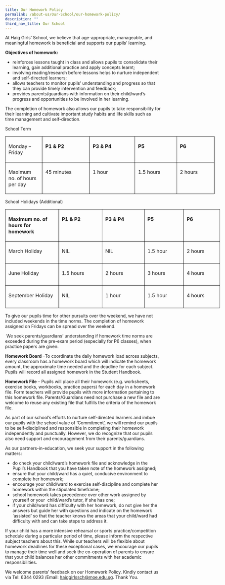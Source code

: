 ```yaml
---
title: Our Homework Policy
permalink: /about-us/Our-School/our-homework-policy/
description: ""
third_nav_title: Our School
---
```

At Haig Girls’ School, we believe that age-appropriate, manageable, and meaningful homework is beneficial and supports our pupils’ learning.

**Objectives of homework:**&nbsp;

*   reinforces lessons taught in class and allows pupils to consolidate their learning, gain additional practice and apply concepts learnt;
*   involving reading/research before lessons helps to nurture independent and self-directed learners; &nbsp;
*   allows teachers to monitor pupils’ understanding and progress so that they can provide timely intervention and feedback;
*   provides parents/guardians with information on their child/ward’s progress and opportunities to be involved in her learning.&nbsp;

The completion of homework also allows our pupils to take responsibility for their learning and cultivate important study habits and life skills such as time management and self-direction. &nbsp;

School Term

<table class="MsoNormalTable" border="1" cellspacing="0" cellpadding="0" width="677" style="width:508.0pt;border-collapse:collapse;border:none;mso-border-alt:solid windowtext .5pt;
 mso-yfti-tbllook:1056;mso-padding-alt:0in 0in 0in 0in;mso-border-insideh:.5pt solid windowtext;
 mso-border-insidev:.5pt solid windowtext"><tbody><tr style="mso-yfti-irow:0;mso-yfti-firstrow:yes;height:32.2pt"><td width="107" valign="top" style="width:80.5pt;border:solid windowtext 1.0pt;
  mso-border-alt:solid windowtext .5pt;padding:.05in .1in .05in .1in;
  height:32.2pt"><p class="MsoNormal"><span lang="EN-SG" style="mso-ansi-language:EN-SG">Monday – Friday</span></p></td><td width="156" valign="top" style="width:117.0pt;border:solid windowtext 1.0pt;
  border-left:none;mso-border-left-alt:solid windowtext .5pt;mso-border-alt:
  solid windowtext .5pt;padding:.05in .1in .05in .1in;height:32.2pt"><p class="MsoNormal"><b><span lang="EN-SG" style="mso-ansi-language:EN-SG">P1 &amp; P2</span></b></p></td><td width="156" valign="top" style="width:117.0pt;border:solid windowtext 1.0pt;
  border-left:none;mso-border-left-alt:solid windowtext .5pt;mso-border-alt:
  solid windowtext .5pt;padding:.05in .1in .05in .1in;height:32.2pt"><p class="MsoNormal"><b><span lang="EN-SG" style="mso-ansi-language:EN-SG">P3 &amp; P4</span></b></p></td><td width="138" valign="top" style="width:103.5pt;border:solid windowtext 1.0pt;
  border-left:none;mso-border-left-alt:solid windowtext .5pt;mso-border-alt:
  solid windowtext .5pt;padding:.05in .1in .05in .1in;height:32.2pt"><p class="MsoNormal"><b><span lang="EN-SG" style="mso-ansi-language:EN-SG">P5</span></b></p></td><td width="120" valign="top" style="width:1.25in;border:solid windowtext 1.0pt;
  border-left:none;mso-border-left-alt:solid windowtext .5pt;mso-border-alt:
  solid windowtext .5pt;padding:.05in .1in .05in .1in;height:32.2pt"><p class="MsoNormal"><b><span lang="EN-SG" style="mso-ansi-language:EN-SG">P6</span></b></p></td></tr><tr style="mso-yfti-irow:1;mso-yfti-lastrow:yes;height:53.75pt"><td width="107" valign="top" style="width:80.5pt;border:solid windowtext 1.0pt;
  border-top:none;mso-border-top-alt:solid windowtext .5pt;mso-border-alt:solid windowtext .5pt;
  padding:.05in .1in .05in .1in;height:53.75pt"><p class="MsoNormal">Maximum <span lang="EN-SG" style="mso-ansi-language:EN-SG">no. of hours per day</span></p></td><td width="156" valign="top" style="width:117.0pt;border-top:none;border-left:
  none;border-bottom:solid windowtext 1.0pt;border-right:solid windowtext 1.0pt;
  mso-border-top-alt:solid windowtext .5pt;mso-border-left-alt:solid windowtext .5pt;
  mso-border-alt:solid windowtext .5pt;padding:.05in .1in .05in .1in;
  height:53.75pt"><p class="MsoNormal"><span lang="EN-SG" style="mso-ansi-language:EN-SG">45 minutes</span></p></td><td width="156" valign="top" style="width:117.0pt;border-top:none;border-left:
  none;border-bottom:solid windowtext 1.0pt;border-right:solid windowtext 1.0pt;
  mso-border-top-alt:solid windowtext .5pt;mso-border-left-alt:solid windowtext .5pt;
  mso-border-alt:solid windowtext .5pt;padding:.05in .1in .05in .1in;
  height:53.75pt"><p class="MsoNormal"><span lang="EN-SG" style="mso-ansi-language:EN-SG">1 hour</span></p></td><td width="138" valign="top" style="width:103.5pt;border-top:none;border-left:
  none;border-bottom:solid windowtext 1.0pt;border-right:solid windowtext 1.0pt;
  mso-border-top-alt:solid windowtext .5pt;mso-border-left-alt:solid windowtext .5pt;
  mso-border-alt:solid windowtext .5pt;padding:.05in .1in .05in .1in;
  height:53.75pt"><p class="MsoNormal"><span lang="EN-SG" style="mso-ansi-language:EN-SG">1.5 hours</span></p></td><td width="120" valign="top" style="width:1.25in;border-top:none;border-left:
  none;border-bottom:solid windowtext 1.0pt;border-right:solid windowtext 1.0pt;
  mso-border-top-alt:solid windowtext .5pt;mso-border-left-alt:solid windowtext .5pt;
  mso-border-alt:solid windowtext .5pt;padding:.05in .1in .05in .1in;
  height:53.75pt"><p class="MsoNormal"><span lang="EN-SG" style="mso-ansi-language:EN-SG">2 hours</span></p></td></tr></tbody></table>

School Holidays (Additional)

<table class="MsoNormalTable" border="0" cellspacing="0" cellpadding="0" width="695" style="width:521.5pt;border-collapse:collapse;mso-yfti-tbllook:1056;
 mso-padding-alt:0in 0in 0in 0in"><tbody><tr style="mso-yfti-irow:0;mso-yfti-firstrow:yes;height:32.2pt"><td width="173" valign="top" style="width:130.0pt;border:solid windowtext 1.0pt;
  mso-border-alt:solid windowtext .5pt;padding:.05in .1in .05in .1in;
  height:32.2pt"><p class="MsoNormal"><b><span lang="EN-SG" style="mso-ansi-language:EN-SG">Maximum no. of hours for homework</span></b></p></td><td width="144" valign="top" style="width:1.5in;border:solid windowtext 1.0pt;
  border-left:none;mso-border-left-alt:solid windowtext .5pt;mso-border-alt:
  solid windowtext .5pt;padding:.05in .1in .05in .1in;height:32.2pt"><p class="MsoNormal"><b><span lang="EN-SG" style="mso-ansi-language:EN-SG">P1 &amp; P2</span></b></p></td><td width="138" valign="top" style="width:103.5pt;border:solid windowtext 1.0pt;
  border-left:none;mso-border-left-alt:solid windowtext .5pt;mso-border-alt:
  solid windowtext .5pt;padding:.05in .1in .05in .1in;height:32.2pt"><p class="MsoNormal"><b><span lang="EN-SG" style="mso-ansi-language:EN-SG">P3 &amp; P4</span></b></p></td><td width="126" valign="top" style="width:94.5pt;border:solid windowtext 1.0pt;
  border-left:none;mso-border-left-alt:solid windowtext .5pt;mso-border-alt:
  solid windowtext .5pt;padding:.05in .1in .05in .1in;height:32.2pt"><p class="MsoNormal"><b><span lang="EN-SG" style="mso-ansi-language:EN-SG">P5</span></b></p></td><td width="114" valign="top" style="width:85.5pt;border:solid windowtext 1.0pt;
  border-left:none;mso-border-left-alt:solid windowtext .5pt;mso-border-alt:
  solid windowtext .5pt;padding:.05in .1in .05in .1in;height:32.2pt"><p class="MsoNormal"><b><span lang="EN-SG" style="mso-ansi-language:EN-SG">P6</span></b></p></td></tr><tr style="mso-yfti-irow:1;height:53.75pt"><td width="173" valign="top" style="width:130.0pt;border:solid windowtext 1.0pt;
  border-top:none;mso-border-top-alt:solid windowtext .5pt;mso-border-alt:solid windowtext .5pt;
  padding:.05in .1in .05in .1in;height:53.75pt"><p class="MsoNormal"><span lang="EN-SG" style="mso-ansi-language:EN-SG">March Holiday</span></p></td><td width="144" valign="top" style="width:1.5in;border-top:none;border-left:none;
  border-bottom:solid windowtext 1.0pt;border-right:solid windowtext 1.0pt;
  mso-border-top-alt:solid windowtext .5pt;mso-border-left-alt:solid windowtext .5pt;
  mso-border-alt:solid windowtext .5pt;padding:.05in .1in .05in .1in;
  height:53.75pt"><p class="MsoNormal"><span lang="EN-SG" style="mso-ansi-language:EN-SG">NIL</span></p></td><td width="138" valign="top" style="width:103.5pt;border-top:none;border-left:
  none;border-bottom:solid windowtext 1.0pt;border-right:solid windowtext 1.0pt;
  mso-border-top-alt:solid windowtext .5pt;mso-border-left-alt:solid windowtext .5pt;
  mso-border-alt:solid windowtext .5pt;padding:.05in .1in .05in .1in;
  height:53.75pt"><p class="MsoNormal"><span lang="EN-SG" style="mso-ansi-language:EN-SG">NIL</span></p></td><td width="126" valign="top" style="width:94.5pt;border-top:none;border-left:
  none;border-bottom:solid windowtext 1.0pt;border-right:solid windowtext 1.0pt;
  mso-border-top-alt:solid windowtext .5pt;mso-border-left-alt:solid windowtext .5pt;
  mso-border-alt:solid windowtext .5pt;padding:.05in .1in .05in .1in;
  height:53.75pt"><p class="MsoNormal"><span lang="EN-SG" style="mso-ansi-language:EN-SG">1.5 hour</span></p></td><td width="114" valign="top" style="width:85.5pt;border-top:none;border-left:
  none;border-bottom:solid windowtext 1.0pt;border-right:solid windowtext 1.0pt;
  mso-border-top-alt:solid windowtext .5pt;mso-border-left-alt:solid windowtext .5pt;
  mso-border-alt:solid windowtext .5pt;padding:.05in .1in .05in .1in;
  height:53.75pt"><p class="MsoNormal"><span lang="EN-SG" style="mso-ansi-language:EN-SG">2 hours</span></p></td></tr><tr style="mso-yfti-irow:2;height:53.75pt"><td width="173" valign="top" style="width:130.0pt;border:solid windowtext 1.0pt;
  border-top:none;mso-border-top-alt:solid windowtext .5pt;mso-border-alt:solid windowtext .5pt;
  padding:.05in .1in .05in .1in;height:53.75pt"><p class="MsoNormal"><span lang="EN-SG" style="mso-ansi-language:EN-SG">June Holiday</span></p></td><td width="144" valign="top" style="width:1.5in;border-top:none;border-left:none;
  border-bottom:solid windowtext 1.0pt;border-right:solid windowtext 1.0pt;
  mso-border-top-alt:solid windowtext .5pt;mso-border-left-alt:solid windowtext .5pt;
  mso-border-alt:solid windowtext .5pt;padding:.05in .1in .05in .1in;
  height:53.75pt"><p class="MsoNormal"><span lang="EN-SG" style="mso-ansi-language:EN-SG">1.5 hours</span></p></td><td width="138" valign="top" style="width:103.5pt;border-top:none;border-left:
  none;border-bottom:solid windowtext 1.0pt;border-right:solid windowtext 1.0pt;
  mso-border-top-alt:solid windowtext .5pt;mso-border-left-alt:solid windowtext .5pt;
  mso-border-alt:solid windowtext .5pt;padding:.05in .1in .05in .1in;
  height:53.75pt"><p class="MsoNormal"><span lang="EN-SG" style="mso-ansi-language:EN-SG">2 hours</span></p></td><td width="126" valign="top" style="width:94.5pt;border-top:none;border-left:
  none;border-bottom:solid windowtext 1.0pt;border-right:solid windowtext 1.0pt;
  mso-border-top-alt:solid windowtext .5pt;mso-border-left-alt:solid windowtext .5pt;
  mso-border-alt:solid windowtext .5pt;padding:.05in .1in .05in .1in;
  height:53.75pt"><p class="MsoNormal"><span lang="EN-SG" style="mso-ansi-language:EN-SG">3 hours</span></p></td><td width="114" valign="top" style="width:85.5pt;border-top:none;border-left:
  none;border-bottom:solid windowtext 1.0pt;border-right:solid windowtext 1.0pt;
  mso-border-top-alt:solid windowtext .5pt;mso-border-left-alt:solid windowtext .5pt;
  mso-border-alt:solid windowtext .5pt;padding:.05in .1in .05in .1in;
  height:53.75pt"><p class="MsoNormal"><span lang="EN-SG" style="mso-ansi-language:EN-SG">4 hours</span></p></td></tr><tr style="mso-yfti-irow:3;mso-yfti-lastrow:yes;height:53.75pt"><td width="173" valign="top" style="width:130.0pt;border:solid windowtext 1.0pt;
  border-top:none;mso-border-top-alt:solid windowtext .5pt;mso-border-alt:solid windowtext .5pt;
  padding:.05in .1in .05in .1in;height:53.75pt"><p class="MsoNormal"><span lang="EN-SG" style="mso-ansi-language:EN-SG">September Holiday</span></p></td><td width="144" valign="top" style="width:1.5in;border-top:none;border-left:none;
  border-bottom:solid windowtext 1.0pt;border-right:solid windowtext 1.0pt;
  mso-border-top-alt:solid windowtext .5pt;mso-border-left-alt:solid windowtext .5pt;
  mso-border-alt:solid windowtext .5pt;padding:.05in .1in .05in .1in;
  height:53.75pt"><p class="MsoNormal"><span lang="EN-SG" style="mso-ansi-language:EN-SG">NIL</span></p></td><td width="138" valign="top" style="width:103.5pt;border-top:none;border-left:
  none;border-bottom:solid windowtext 1.0pt;border-right:solid windowtext 1.0pt;
  mso-border-top-alt:solid windowtext .5pt;mso-border-left-alt:solid windowtext .5pt;
  mso-border-alt:solid windowtext .5pt;padding:.05in .1in .05in .1in;
  height:53.75pt"><p class="MsoNormal"><span lang="EN-SG" style="mso-ansi-language:EN-SG">1 hour</span></p></td><td width="126" valign="top" style="width:94.5pt;border-top:none;border-left:
  none;border-bottom:solid windowtext 1.0pt;border-right:solid windowtext 1.0pt;
  mso-border-top-alt:solid windowtext .5pt;mso-border-left-alt:solid windowtext .5pt;
  mso-border-alt:solid windowtext .5pt;padding:.05in .1in .05in .1in;
  height:53.75pt"><p class="MsoNormal"><span lang="EN-SG" style="mso-ansi-language:EN-SG">1.5 hour</span></p></td><td width="114" valign="top" style="width:85.5pt;border-top:none;border-left:
  none;border-bottom:solid windowtext 1.0pt;border-right:solid windowtext 1.0pt;
  mso-border-top-alt:solid windowtext .5pt;mso-border-left-alt:solid windowtext .5pt;
  mso-border-alt:solid windowtext .5pt;padding:.05in .1in .05in .1in;
  height:53.75pt"><p class="MsoNormal"><span lang="EN-SG" style="mso-ansi-language:EN-SG">4 hours</span></p></td></tr></tbody></table>

To give our pupils time for other pursuits over the weekend, we have not included weekends in the time norms. The completion of homework assigned on Fridays can be spread over the weekend. &nbsp;

&nbsp;We seek parents/guardians’ understanding if homework time norms are exceeded during the pre-exam period (especially for P6 classes), when practice papers are given.

**Homework Board**&nbsp;–To coordinate the daily homework load across subjects, every&nbsp;classroom has a homework board which will indicate the homework amount, the&nbsp;approximate time needed and the deadline for each subject. Pupils will record all&nbsp;assigned homework in the Student Handbook.

**Homework File**&nbsp;–&nbsp;Pupils will place all their homework (e.g. worksheets, exercise&nbsp;books, workbooks, practice papers) for each day in a homework file. Form teachers will&nbsp;provide pupils with more information pertaining to this homework file. Parents/Guardians&nbsp;need not purchase a new file and are welcome to reuse any existing file that fulfills&nbsp;the&nbsp;criteria of the homework file.&nbsp;&nbsp;

As part of our school’s efforts to nurture self-directed learners and imbue our pupils with the school value of ‘Commitment’, we will remind our pupils to be self-disciplined and responsible in completing their homework independently and punctually. However, we do recognize that our pupils also need support and encouragement from their parents/guardians. &nbsp;

As our partners-in-education, we seek your support in the following matters:&nbsp;

*   do check your child/ward’s homework file and acknowledge in the Pupil’s Handbook that you have taken note of the homework assigned; &nbsp;&nbsp;
*   ensure&nbsp;that your child/ward has a quiet, conducive environment to complete her homework;
*   encourage your child/ward to exercise self-discipline and complete her homework within the stipulated timeframe;
*   school homework takes precedence over other work assigned by yourself or your &nbsp;child/ward’s tutor, if she has one;
*   if your child/ward has difficulty with her homework, do not give her the answers but guide her with questions and indicate on the homework ‘assisted’ so that the teacher knows the areas that your child/ward had difficulty with and can take steps to address it. &nbsp;&nbsp;

If your child has a more intensive rehearsal or sports practice/competition schedule during a particular period of time, please inform the respective subject teachers about this. While our teachers will be flexible about homework deadlines for these exceptional cases, we encourage our pupils to manage their time well and seek the co-operation of parents to ensure that your child balances her other commitments with her academic responsibilities.&nbsp;

We welcome parents’ feedback on our Homework Policy. Kindly contact us via Tel: 6344 0293 /Email:&nbsp;[haiggirlssch@moe.edu.sg](mailto:haiggirlssch@moe.edu.sg). 
Thank You.